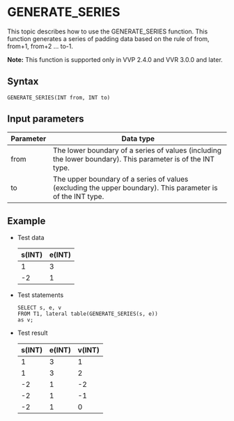 # GENERATE\_SERIES

This topic describes how to use the GENERATE\_SERIES function. This function generates a series of padding data based on the rule of from, from+1, from+2 ... to-1.

**Note:** This function is supported only in VVP 2.4.0 and VVR 3.0.0 and later.

## Syntax

```
GENERATE_SERIES(INT from, INT to)
```

## Input parameters

|Parameter|Data type|
|---------|---------|
|from|The lower boundary of a series of values \(including the lower boundary\). This parameter is of the INT type.|
|to|The upper boundary of a series of values \(excluding the upper boundary\). This parameter is of the INT type.|

## Example

-   Test data

    |s\(INT\)|e\(INT\)|
    |--------|--------|
    |1|3|
    |-2|1|

-   Test statements

    ```
    SELECT s, e, v 
    FROM T1, lateral table(GENERATE_SERIES(s, e)) 
    as v;             
    ```

-   Test result

    |s\(INT\)|e\(INT\)|v\(INT\)|
    |--------|--------|--------|
    |1|3|1|
    |1|3|2|
    |-2|1|-2|
    |-2|1|-1|
    |-2|1|0|


